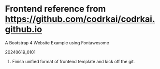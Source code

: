 # Frontend reference from https://github.com/codrkai/codrkai.github.io
A Bootstrap 4 Website Example using Fontawesome

<!-- Change log -->
20240619_0101
1. Finish unified format of frontend template and kick off the git.

